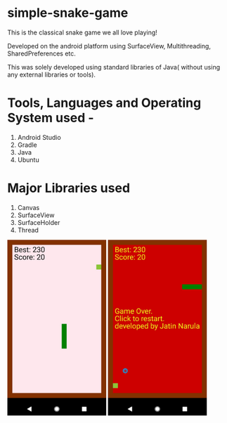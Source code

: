 # simple-snake-game


This is the classical snake game we all love playing!

Developed on the android platform using SurfaceView, Multithreading, SharedPreferences etc.

This was solely developed using standard libraries of Java( without using any external libraries or tools).

# Tools, Languages and Operating System used - 
1. Android Studio
2. Gradle
3. Java 
4. Ubuntu

# Major Libraries used

1. Canvas
2. SurfaceView
3. SurfaceHolder
4. Thread


<img src="https://github.com/jatin96/simple-snake-game/blob/master/image.jpg" height="400" alt="Screenshot"/>

<img src="https://github.com/jatin96/simple-snake-game/blob/master/image2.jpg" height="400" alt="Screenshot"/>
